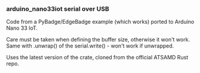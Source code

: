 ### arduino_nano33iot serial over USB

Code from a PyBadge/EdgeBadge example (which works) ported to Arduino Nano 33 IoT. 

Care must be taken when defining the buffer size, otherwise it won't work.
Same with .unwrap() of the serial.write() - won't work if unwrapped.

Uses the latest version of the crate, cloned from the official ATSAMD Rust repo.
